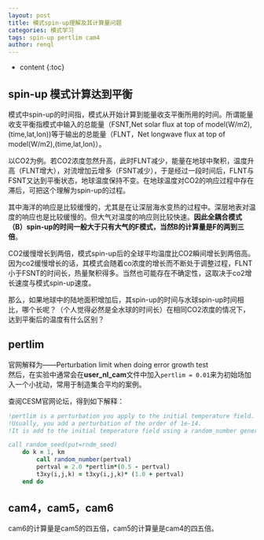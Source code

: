```yaml
---
layout: post
title: 模式spin-up理解及其计算量问题
categories: 模式学习
tags: spin-up pertlim cam4
author: renql
---
```


* content
{:toc}

## spin-up 模式计算达到平衡
模式中spin-up的时间指，模式从开始计算到能量收支平衡所用的时间。所谓能量收支平衡指模式中输入的总能量（FSNT,Net solar flux at top of model(W/m2),(time,lat,lon))等于输出的总能量（FLNT，Net longwave flux at top of model(W/m2),(time,lat,lon)）。    

以CO2为例。若CO2浓度忽然升高，此时FLNT减少，能量在地球中聚积，温度升高（FLNT增大），对流增加云增多（FSNT减少），于是经过一段时间后，FLNT与FSNT又达到平衡状态，地球温度保持不变。在地球温度对CO2的响应过程中存在滞后，可把这个理解为spin-up的过程。    

其中海洋的响应是比较缓慢的，尤其是在让深层海水变热的过程中。深层地表对温度的响应也是比较缓慢的。但大气对温度的响应则比较快速。**因此全耦合模式（B）spin-up的时间一般大于只有大气的F模式，当然B的计算量是F的两到三倍**。   

CO2缓慢增长到两倍，模式spin-up后的全球平均温度比CO2瞬间增长到两倍高。因为co2缓慢增长的话，其模式会随着co浓度的增长而不断处于调整过程，FLNT小于FSNT的时间长，热量聚积得多。当然也可能存在不确定性，这取决于co2增长速度与模式spin-up速度。

那么，如果地球中的陆地面积增加后，其spin-up的时间与水球spin-up时间相比，哪个长呢？（个人觉得必然是全水球的时间长）在相同CO2浓度的情况下，达到平衡后的温度有什么区别？    

## pertlim
官网解释为——Perturbation limit when doing error growth test  
然后，在实验中通常会在**user_nl_cam**文件中加入`pertlim = 0.01`来为初始场加入一个小扰动，常用于制造集合平均的案例。  

查阅CESM官网论坛，得到如下解释： 

```fortran   
!pertlim is a perturbation you apply to the initial temperature field.
!Usually, you add a perturbation of the order of 1e-14. 
!It is add to the initial temperature field using a random_number generator based on global column index

call random_seed(put=rndm_seed)
	do k = 1, km
		call random_number(pertval)
		pertval = 2.0 *pertlim*(0.5 - pertval)
		t3xy(i,j,k) = t3xy(i,j,k)* (1.0 + pertval)
	end do
```

## cam4，cam5，cam6
cam6的计算量是cam5的四五倍，cam5的计算量是cam4的四五倍。
